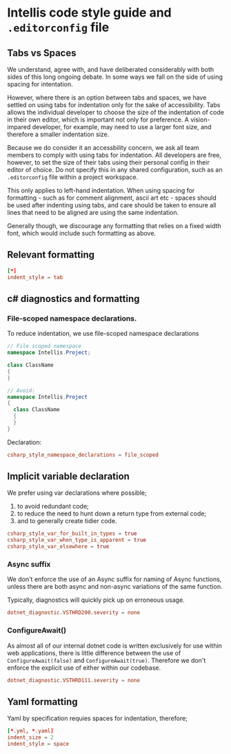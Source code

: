 # Intellis code style guide and `.editorconfig` file

## Tabs vs Spaces

We understand, agree with, and have deliberated considerably with both sides of this long ongoing debate. In some ways we fall on the side of using spacing for intentation.

However, where there is an option between tabs and spaces, we have settled on using tabs for indentation only for the sake of accessibility.  Tabs allows the individual developer to choose the size of the indentation of code in their own editor, which is important not only for preference.  A vision-impared developer, for example, may need to use a larger font size, and therefore a smaller indentation size.

Because we do consider it an accessbility concern, we ask all team members to comply with using tabs for indentation. All developers are free, however, to set the size of their tabs using their personal config in their editor of choice. Do not specify this in any shared configuration, such as an `.editorconfig` file within a project workspace.

This only applies to left-hand indentation.  When using spacing for formatting - such as for comment alignment, ascii art etc - spaces should be used after indenting using tabs, and care should be taken to ensure all lines that need to be aligned are using the same indentation.

Generally though, we discourage any formatting that relies on a fixed width font, which would include such formatting as above.

## Relevant formatting

```toml
[*]
indent_style = tab
```

## c# diagnostics and formatting

### File-scoped namespace declarations.

To reduce indentation, we use file-scoped namespace declarations

``` csharp
// File scoped namespace
namespace Intellis.Project;

class ClassName
{
}

// Avoid:
namespace Intellis.Project
{
  class ClassName
  {
  }
}
```
Declaration:

``` toml
csharp_style_namespace_declarations = file_scoped
```

## Implicit variable declaration

We prefer using var declarations where possible;

1. to avoid redundant code;
2. to reduce the need to hunt down a return type from external code;
3. and to generally create tidier code.

``` toml
csharp_style_var_for_built_in_types = true
csharp_style_var_when_type_is_apparent = true
csharp_style_var_elsewhere = true
```

### Async suffix

We don't enforce the use of an Async suffix for naming of Async functions, unless there are both async and non-async variations of the same function.

Typically, diagnostics will quickly pick up on erroneous usage.

``` toml
dotnet_diagnostic.VSTHRD200.severity = none
```

### ConfigureAwait()

As almost all of our internal dotnet code is written exclusively for use within web applications, there is little difference between the use of `ConfigureAwait(false)` and `ConfigureAwait(true)`.  Therefore we don't enforce the explicit use of either within our codebase.

``` toml
dotnet_diagnostic.VSTHRD111.severity = none
```

###

## Yaml formatting

Yaml by specification requies spaces for indentation, therefore;

```toml
[*.yml, *.yaml]
indent_size = 2
indent_style = space
```


